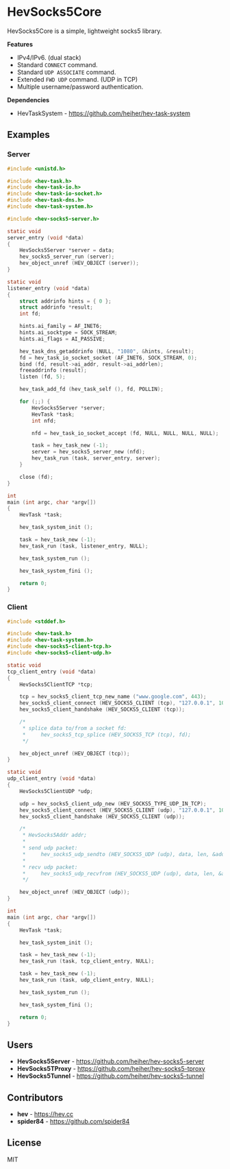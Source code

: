 # HevSocks5Core

HevSocks5Core is a simple, lightweight socks5 library.

**Features**
* IPv4/IPv6. (dual stack)
* Standard `CONNECT` command.
* Standard `UDP ASSOCIATE` command.
* Extended `FWD UDP` command. (UDP in TCP)
* Multiple username/password authentication.

**Dependencies**
* HevTaskSystem - https://github.com/heiher/hev-task-system

## Examples

### Server

```c
#include <unistd.h>

#include <hev-task.h>
#include <hev-task-io.h>
#include <hev-task-io-socket.h>
#include <hev-task-dns.h>
#include <hev-task-system.h>

#include <hev-socks5-server.h>

static void
server_entry (void *data)
{
    HevSocks5Server *server = data;
    hev_socks5_server_run (server);
    hev_object_unref (HEV_OBJECT (server));
}

static void
listener_entry (void *data)
{
    struct addrinfo hints = { 0 };
    struct addrinfo *result;
    int fd;

    hints.ai_family = AF_INET6;
    hints.ai_socktype = SOCK_STREAM;
    hints.ai_flags = AI_PASSIVE;

    hev_task_dns_getaddrinfo (NULL, "1080", &hints, &result);
    fd = hev_task_io_socket_socket (AF_INET6, SOCK_STREAM, 0);
    bind (fd, result->ai_addr, result->ai_addrlen);
    freeaddrinfo (result);
    listen (fd, 5);

    hev_task_add_fd (hev_task_self (), fd, POLLIN);

    for (;;) {
        HevSocks5Server *server;
        HevTask *task;
        int nfd;

        nfd = hev_task_io_socket_accept (fd, NULL, NULL, NULL, NULL);

        task = hev_task_new (-1);
        server = hev_socks5_server_new (nfd);
        hev_task_run (task, server_entry, server);
    }

    close (fd);
}

int
main (int argc, char *argv[])
{
    HevTask *task;

    hev_task_system_init ();

    task = hev_task_new (-1);
    hev_task_run (task, listener_entry, NULL);

    hev_task_system_run ();

    hev_task_system_fini ();

    return 0;
}
```

### Client

```c
#include <stddef.h>

#include <hev-task.h>
#include <hev-task-system.h>
#include <hev-socks5-client-tcp.h>
#include <hev-socks5-client-udp.h>

static void
tcp_client_entry (void *data)
{
    HevSocks5ClientTCP *tcp;

    tcp = hev_socks5_client_tcp_new_name ("www.google.com", 443);
    hev_socks5_client_connect (HEV_SOCKS5_CLIENT (tcp), "127.0.0.1", 1080);
    hev_socks5_client_handshake (HEV_SOCKS5_CLIENT (tcp));

    /*
     * splice data to/from a socket fd:
     *     hev_socks5_tcp_splice (HEV_SOCKS5_TCP (tcp), fd);
     */

    hev_object_unref (HEV_OBJECT (tcp));
}

static void
udp_client_entry (void *data)
{
    HevSocks5ClientUDP *udp;

    udp = hev_socks5_client_udp_new (HEV_SOCKS5_TYPE_UDP_IN_TCP);
    hev_socks5_client_connect (HEV_SOCKS5_CLIENT (udp), "127.0.0.1", 1080);
    hev_socks5_client_handshake (HEV_SOCKS5_CLIENT (udp));

    /*
     * HevSocks5Addr addr;
     *
     * send udp packet:
     *     hev_socks5_udp_sendto (HEV_SOCKS5_UDP (udp), data, len, &addr);
     *
     * recv udp packet:
     *     hev_socks5_udp_recvfrom (HEV_SOCKS5_UDP (udp), data, len, &addr);
     */

    hev_object_unref (HEV_OBJECT (udp));
}

int
main (int argc, char *argv[])
{
    HevTask *task;

    hev_task_system_init ();

    task = hev_task_new (-1);
    hev_task_run (task, tcp_client_entry, NULL);

    task = hev_task_new (-1);
    hev_task_run (task, udp_client_entry, NULL);

    hev_task_system_run ();

    hev_task_system_fini ();

    return 0;
}
```

## Users

* **HevSocks5Server** - https://github.com/heiher/hev-socks5-server
* **HevSocks5TProxy** - https://github.com/heiher/hev-socks5-tproxy
* **HevSocks5Tunnel** - https://github.com/heiher/hev-socks5-tunnel

## Contributors
* **hev** - https://hev.cc
* **spider84** - https://github.com/spider84

## License
MIT
